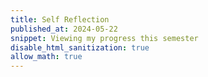 ```yaml
---
title: Self Reflection
published_at: 2024-05-22
snippet: Viewing my progress this semester
disable_html_sanitization: true
allow_math: true
---
```


